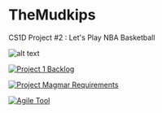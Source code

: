 # TheMudkips
CS1D Project #2 : Let's Play NBA Basketball

![alt text](https://encrypted-tbn0.gstatic.com/images?q=tbn:ANd9GcRZkK-nzMJe44XYwA2h1E5MS-UkwBSq1HVyaX6G4JZLlE7lXI0m-A&s)


[![Project 1 Backlog](https://img.shields.io/badge/Doc-Backlog-blueviolet)](https://docs.google.com/document/d/1Uloalm4N23jrveC5pWDsp8o2K5NZYLJYDHXay5Kz75M/edit?usp=sharing)


[![Project Magmar Requirements](https://img.shields.io/badge/Doc-Requirements-9cf)](https://drive.google.com/file/d/1_Q1rJGu7MC3oJ5cdy_72pU_UYsckc6fu/view?usp=sharing)


[![Agile Tool](https://img.shields.io/badge/Doc-Agile%20Tool-blueviolet)](https://zube.io/cs1c-5/cs1d-european-vacation/w/workspace-1/kanban)
